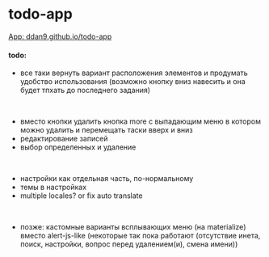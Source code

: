 # todo-app

[App: ddan9.github.io/todo-app](https://ddan9.github.io/todo-app)

#### todo:

- все таки вернуть вариант расположения элементов и продумать удобство использования (возможно кнопку вниз навесить и она будет тпхать до последнего задания)

<br/>

- вместо кнопки удалить кнопка more с выпадающим меню в котором можно удалить и перемещать таски вверх и вниз
- редактирование записей
- выбор определенных и удаление

<br/>

- настройки как отдельная часть, по-нормальному
- темы в настройках
- multiple locales? or fix auto translate

<br/>

- позже: кастомные варианты всплывающих меню (на materialize) вместо alert-js-like (некоторые так пока работают (отсутствие инета, поиск, настройки, вопрос перед удалением(и), смена имени))
